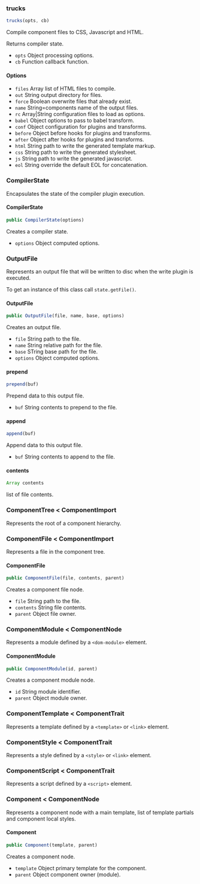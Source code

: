 ### trucks

```javascript
trucks(opts, cb)
```

Compile component files to CSS, Javascript and HTML.

Returns compiler state.

* `opts` Object processing options.
* `cb` Function callback function.

#### Options

* `files` Array list of HTML files to compile.
* `out` String output directory for files.
* `force` Boolean overwrite files that already exist.
* `name` String=components name of the output files.
* `rc` Array|String configuration files to load as options.
* `babel` Object options to pass to babel transform.
* `conf` Object configuration for plugins and transforms.
* `before` Object before hooks for plugins and transforms.
* `after` Object after hooks for plugins and transforms.
* `html` String path to write the generated template markup.
* `css` String path to write the generated stylesheet.
* `js` String path to write the generated javascript.
* `eol` String override the default EOL for concatenation.

### CompilerState

Encapsulates the state of the compiler plugin execution.

#### CompilerState

```javascript
public CompilerState(options)
```

Creates a compiler state.

* `options` Object computed options.

### OutputFile

Represents an output file that will be written to disc when the 
write plugin is executed.

To get an instance of this class call `state.getFile()`.

#### OutputFile

```javascript
public OutputFile(file, name, base, options)
```

Creates an output file.

* `file` String path to the file.
* `name` String relative path for the file.
* `base` STring base path for the file.
* `options` Object computed options.

#### prepend

```javascript
prepend(buf)
```

Prepend data to this output file.

* `buf` String contents to prepend to the file.

#### append

```javascript
append(buf)
```

Append data to this output file.

* `buf` String contents to append to the file.

#### contents

```javascript
Array contents
```

list of file contents.

### ComponentTree < ComponentImport

Represents the root of a component hierarchy.

### ComponentFile < ComponentImport

Represents a file in the component tree.

#### ComponentFile

```javascript
public ComponentFile(file, contents, parent)
```

Creates a component file node.

* `file` String path to the file.
* `contents` String file contents.
* `parent` Object file owner.

### ComponentModule < ComponentNode

Represents a module defined by a `<dom-module>` element.

#### ComponentModule

```javascript
public ComponentModule(id, parent)
```

Creates a component module node.

* `id` String module identifier.
* `parent` Object module owner.

### ComponentTemplate < ComponentTrait

Represents a template defined by a `<template>` or `<link>` element.

### ComponentStyle < ComponentTrait

Represents a style defined by a `<style>` or `<link>` element.

### ComponentScript < ComponentTrait

Represents a script defined by a `<script>` element.

### Component < ComponentNode

Represents a component node with a main template, list of 
template partials and component local styles.

#### Component

```javascript
public Component(template, parent)
```

Creates a component node.

* `template` Object primary template for the component.
* `parent` Object component owner (module).

